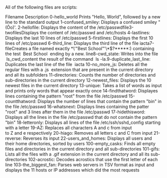 All of the following files are scripts:

Filename Description
0-hello_world Prints "Hello, World", followed by a new line to the standard output
1-confused_smiley: Displays a confused smiley "(Ôo)'.
2-hellofile: Displays the content of the /etc/passwdfile3-twofilesDisplays the content of /etc/passwd and /etc/hosts
4-lastlines: Displays the last 10 lines of /etc/passwd
5-firstlines: Displays the first 10 lines of /etc/passwd
6-third_line: Displays the third line of the file iacta7-fileCreates a file named exactly \*\\'"Best School"\'\\*$\?\*\*\*\*\*:) containing the test  Best School  ending by a new. line8-cwd_state: Writes into the file  ls_cwd_content the result of the command  ls -la.9-duplicate_last_line: Duplicates the last line of the file  iacta
10-no_more_js: Deletes all the regular files with a .js  extension that are present in the current directory and all its subfolders
11-directories: Counts the number of directories and sub-directories in the current directory
12-newest_files: Displays the 10 newest files in the current directory
13-unique: Takes a list of words as input and prints only words that appear exactly once
14-findthatword: Displayes lines containing the pattern "root" from the file /etc/passwd
15-countthatword: Displays the number of lines that contain the pattern "bin" in the file /etc/passwd
16-whatsnext: Displays lines containing the patter "root" and 3 lines after them in the file /etc/passwd
17-hidethisword: Displays all the lines in the file /etc/passwd that do not contain the pattern "bin"
18-letteronly: Displays all lines of the file /etc/ssh/sshd_config starting with a letter
19-AZ: Replaces all characters A and c from input to Z and e respectively
20-hiago: Removes all letters c and C from input
21-reverse: Reverses its input
22-users_and_homes: Displays all users and their home directories, sorted by users
100-empty_casks: Finds all empty files and directories in the current directory and all sub-directories
101-gifs: Lists all the files with a .gif extension in the current directory and all its sub-directories
102-acrostic: Decodes acrostics that use the first letter of each line
103-the_biggest_fan: Parses web servers in TSV format as input and displays the 11 hosts or IP addresses which did the most requests
